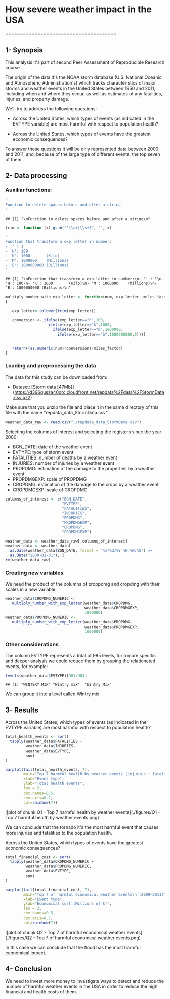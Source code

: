 # How severe weather impact in the USA
======================================

## 1- Synopsis

This analysis it's part of second Peer Assessment of Reproducible Research course.

The origin of the data it's the NOAA storm database (U.S. National Oceanic and Atmospheric Administration's) which tracks characteristics of major storms and weather events in the United States between 1950 and 2011, including when and where they occur, as well as estimates of any fatalities, injuries, and property damage.

We'll try to address the following questions:

- Across the United States, which types of events (as indicated in the EVTYPE variable) are most harmful with respect to population health?

- Across the United States, which types of events have the greatest economic consequences?

To answer these questions it will be only represented data between 2000 and 2011, and, because of the large type of different events, the top seven of them.

## 2- Data processing

### Auxiliar functions:


```r
"
Function to delete spaces before and after a string
"
```

```
## [1] "\nFunction to delete spaces before and after a string\n"
```

```r
trim <- function (x) gsub("^\\s+|\\s+$", "", x)

"
Function that transform a exp letter in number:
- '' : 1
- 'H': 100
- 'K': 1000       (Kilo)
- 'M': 1000000    (Millions)
- 'B': 1000000000 (Billions)
"
```

```
## [1] "\nFunction that transform a exp letter in number:\n- '' : 1\n- 'H': 100\n- 'K': 1000       (Kilo)\n- 'M': 1000000    (Millions)\n- 'B': 1000000000 (Billions)\n"
```

```r
multiply_number_with_exp_letter <- function(num, exp_letter, miles_factor)
{
   
   exp_letter<-tolower(trim(exp_letter))
  
   conversion <- ifelse(exp_letter=="h",100,
                   ifelse(exp_letter=="k",1000,
                     ifelse(exp_letter=="m",1000000,
                       ifelse(exp_letter=="b",1000000000,0))))
  

   return((as.numeric(num)*conversion)/miles_factor)
}
```

### Loading and preprocessing the data

The data for this study can be downloaded from:

* Dataset: [Storm data [47Mb]] (https://d396qusza40orc.cloudfront.net/repdata%2Fdata%2FStormData.csv.bz2)

Make sure that you unzip the file and place it in the same directory of this file with the name "repdata_data_StormData.csv"


```r
weather_data_raw <- read.csv("./repdata_data_StormData.csv")
```

Selecting the columns of interest and selecting the registers since the
year 2000:

- BGN_DATE: date of the weather event
- EVTYPE: type of storm event
- FATALITIES: number of deaths by a weather event
- INJURIES: number of injuries by a weather event
- PROPDMG: estimation of the damage to the properties by a weather event
- PROPDMGEXP: scale of PROPDMG
- CROPDMG: estimation of the damage to the crops by a weather event
- CROPDMGEXP: scale of CROPDMG


```r
columns_of_interest <- c("BGN_DATE",
                         "EVTYPE",
                         "FATALITIES",
                         "INJURIES",
                         "PROPDMG",
                         "PROPDMGEXP",
                         "CROPDMG",
                         "CROPDMGEXP")

weather_data <- weather_data_raw[,columns_of_interest]
weather_data <- weather_data[
  as.Date(weather_data$BGN_DATE, format = "%m/%d/%Y %H:%M:%S") >=
  as.Date("2000-01-01"), ]
rm(weather_data_raw)
```
                        
### Creating new variables

We need the product of the columns of proppdmg and cropdmg with their scales in a new variable.


```r
weather_data$CROPDMG_NUMERIC <-
   multiply_number_with_exp_letter(weather_data$CROPDMG,
                                   weather_data$CROPDMGEXP,
                                   1000000)
weather_data$PROPDMG_NUMERIC <-
   multiply_number_with_exp_letter(weather_data$PROPDMG,
                                   weather_data$PROPDMGEXP,
                                   1000000)
```

### Other considerations

The column EVTYPE represents a total of 985 levels, for a more specific and deeper analysis we could reduce them by grouping the relationated events, for example:


```r
levels(weather_data$EVTYPE)[981:983]
```

```
## [1] "WINTERY MIX" "Wintry mix"  "Wintry Mix"
```
We can group it into a level called Wintry mix

## 3- Results

Across the United States, which types of events (as indicated in the EVTYPE variable) are most harmful with respect to population health?


```r
total_health_events <- sort(
  tapply(weather_data$FATALITIES +
         weather_data$INJURIES,
         weather_data$EVTYPE,
         sum)
)

barplot(tail(total_health_events, 7),
        main="Top 7 harmful health by weather events (injuries + fatalities)\n (2000~2011)",
        xlab="Event type",
        ylab="Total health events",
        las = 2,
        cex.names=0.5,
        cex.axis=0.7,
        col=rainbow(7))
```

![plot of chunk Q1 - Top 7 harmful health by weather events](./figures/Q1 - Top 7 harmful health by weather events.png) 

We can conclude that the tornado it's the most harmful event that causes more injuries and fatalities to the population health.

Across the United States, which types of events have the greatest economic consequences?


```r
total_financial_cost <- sort(
  tapply(weather_data$CROPDMG_NUMERIC +
         weather_data$PROPDMG_NUMERIC,
         weather_data$EVTYPE,
         sum)
)

barplot(tail(total_financial_cost, 7),
        main="Top 7 of harmful economical weather events\n (2000~2011)",
        xlab="Event type",
        ylab="Economical cost (Millions of $)",
        las = 2,
        cex.names=0.5,
        cex.axis=0.7,
        col=rainbow(7))       
```

![plot of chunk Q2 - Top 7 of harmful economical weather events](./figures/Q2 - Top 7 of harmful economical weather events.png) 

In this case we can conclude that the flood has the most harmful economical impact.

## 4- Conclusion

We need to invest more money to investigate ways to detect and reduce the number of harmful weather events in the USA in order to reduce the high financial and health costs of them.
